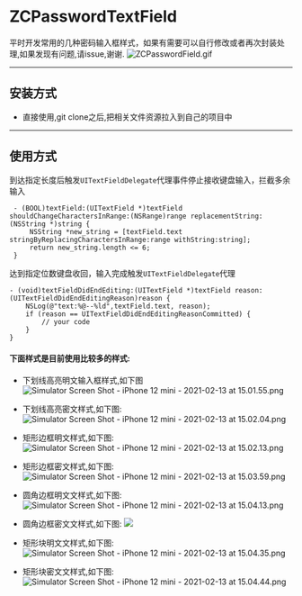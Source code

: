 # ZCPasswordTextField
平时开发常用的几种密码输入框样式，如果有需要可以自行修改或者再次封装处理,如果发现有问题,请issue,谢谢.
![ZCPasswordField.gif](https://upload-images.jianshu.io/upload_images/1504763-ce5ec8cfb23ff9d0.gif?imageMogr2/auto-orient/strip)

---
## 安装方式
* 直接使用,git clone之后,把相关文件资源拉入到自己的项目中
---
## 使用方式
到达指定长度后触发`UITextFieldDelegate`代理事件停止接收键盘输入，拦截多余输入
```
 - (BOOL)textField:(UITextField *)textField shouldChangeCharactersInRange:(NSRange)range replacementString:(NSString *)string {
     NSString *new_string = [textField.text stringByReplacingCharactersInRange:range withString:string];
     return new_string.length <= 6;
 }
```
达到指定位数键盘收回，输入完成触发`UITextFieldDelegate`代理
```
- (void)textFieldDidEndEditing:(UITextField *)textField reason:(UITextFieldDidEndEditingReason)reason {
    NSLog(@"text:%@--%ld",textField.text, reason);
    if (reason == UITextFieldDidEndEditingReasonCommitted) {
        // your code
    }
}
```
#### 下面样式是目前使用比较多的样式:

* 下划线高亮明文输入框样式,如下图
![Simulator Screen Shot - iPhone 12 mini - 2021-02-13 at 15.01.55.png](https://upload-images.jianshu.io/upload_images/1504763-798515811c2705a5.png?imageMogr2/auto-orient/strip%7CimageView2/2/w/1240)


* 下划线高亮密文样式,如下图:
![Simulator Screen Shot - iPhone 12 mini - 2021-02-13 at 15.02.04.png](https://upload-images.jianshu.io/upload_images/1504763-1426074158f1f4e5.png?imageMogr2/auto-orient/strip%7CimageView2/2/w/1240)
* 矩形边框明文样式,如下图:
![Simulator Screen Shot - iPhone 12 mini - 2021-02-13 at 15.02.13.png](https://upload-images.jianshu.io/upload_images/1504763-62f24f99b3b90160.png?imageMogr2/auto-orient/strip%7CimageView2/2/w/1240)
* 矩形边框密文样式,如下图:
![Simulator Screen Shot - iPhone 12 mini - 2021-02-13 at 15.03.59.png](https://upload-images.jianshu.io/upload_images/1504763-cda7346264101339.png?imageMogr2/auto-orient/strip%7CimageView2/2/w/1240)
* 圆角边框明文文样式,如下图:
![Simulator Screen Shot - iPhone 12 mini - 2021-02-13 at 15.04.13.png](https://upload-images.jianshu.io/upload_images/1504763-b0ca32cf10249da6.png?imageMogr2/auto-orient/strip%7CimageView2/2/w/1240)
* 圆角边框密文文样式,如下图:
![
](https://upload-images.jianshu.io/upload_images/1504763-a903bb9531cb572c.png?imageMogr2/auto-orient/strip%7CimageView2/2/w/1240)
* 矩形块明文文样式,如下图:
![Simulator Screen Shot - iPhone 12 mini - 2021-02-13 at 15.04.35.png](https://upload-images.jianshu.io/upload_images/1504763-1ea81623a9209664.png?imageMogr2/auto-orient/strip%7CimageView2/2/w/1240)
* 矩形块密文文样式,如下图:
![Simulator Screen Shot - iPhone 12 mini - 2021-02-13 at 15.04.44.png](https://upload-images.jianshu.io/upload_images/1504763-b89a52ba70f7dc13.png?imageMogr2/auto-orient/strip%7CimageView2/2/w/1240)







